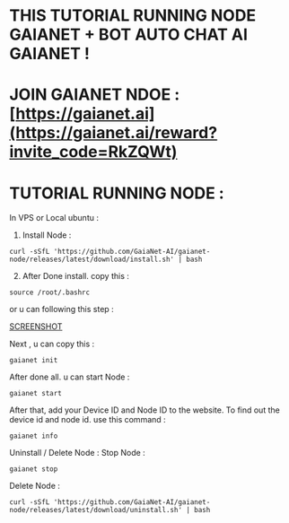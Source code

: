 # THIS TUTORIAL RUNNING NODE GAIANET + BOT AUTO CHAT AI GAIANET !

# JOIN GAIANET NDOE : [https://gaianet.ai](https://gaianet.ai/reward?invite_code=RkZQWt)

# TUTORIAL RUNNING NODE :

In VPS or Local ubuntu :

1. Install Node :

```
curl -sSfL 'https://github.com/GaiaNet-AI/gaianet-node/releases/latest/download/install.sh' | bash
```
2. After Done install. copy this :
```
source /root/.bashrc
```
or u can following this step :

[SCREENSHOT](https://prnt.sc/fBcrgn7pis8q)

Next , u can copy this :
```
gaianet init
```
After done all. u can start Node :
```
gaianet start
```

After that, add your Device ID and Node ID to the website. To find out the device id and node id. use this command :
```
gaianet info
```

Uninstall / Delete Node :
Stop Node :
```
gaianet stop
```
Delete Node :
```
curl -sSfL 'https://github.com/GaiaNet-AI/gaianet-node/releases/latest/download/uninstall.sh' | bash
```
